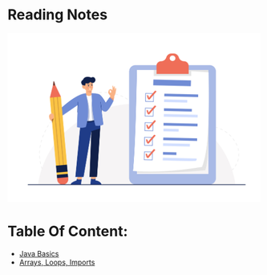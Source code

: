 # Reading Notes

![images](images/Checklist.jpg)

# Table Of Content:

- [Java Basics](class-01)
- [Arrays, Loops, Imports](class-02)
